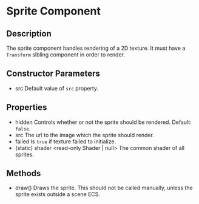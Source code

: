 # Sprite Component

## Description

The sprite component handles rendering of a 2D texture. It must have a `Transform` sibling component in order to render.

## Constructor Parameters

- src <string> Default value of `src` property.

## Properties

- hidden <boolean> Controls whether or not the sprite should be rendered. Default: `false`.
- src <string> The url to the image which the sprite should render.
- failed <read-only boolean> Is `true` if texture failed to initialize.
- (static) shader <read-only Shader | null> The common shader of all sprites.

## Methods

- draw() <void> Draws the sprite. This should not be called manually, unless the sprite exists outside a scene ECS.
